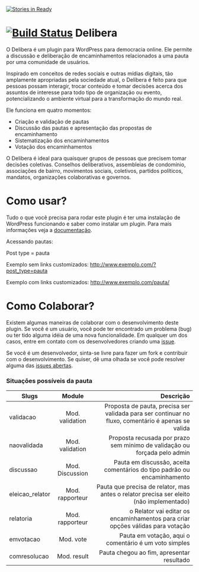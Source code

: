 [![Stories in Ready](https://badge.waffle.io/redelivre/delibera.png?label=ready&title=Ready)](https://waffle.io/redelivre/delibera)

[![Build Status](http://jenkins.beta.redelivre.org.br:8081/buildStatus/icon?job=Beta%20Delibera)](https://github.com/redelivre/delibera)
Delibera
========

O Delibera é um plugin para WordPress para democracia online. Ele permite a discussão e deliberação de encaminhamentos relacionados a uma pauta por uma comunidade de usuários.

Inspirado em conceitos de redes sociais e outras mídias digitais, tão amplamente apropriadas pela sociedade atual, o Delibera é feito para que pessoas possam interagir, trocar conteúdo e tomar decisões acerca dos assuntos de interesse para todo tipo de organização ou evento, potencializando o ambiente virtual para a transformação do mundo real.

Ele funciona em quatro momentos:

* Criação e validação de pautas
* Discussão das pautas e apresentação das propostas de encaminhamento
* Sistematização dos encaminhamentos
* Votação dos encaminhamentos

O Delibera é ideal para quaisquer grupos de pessoas que precisem tomar decisões coletivas. Conselhos deliberativos, assembleias de condomínio, associações de bairro, movimentos sociais, coletivos, partidos políticos, mandatos, organizações colaborativas e governos.

Como usar?
==========

Tudo o que você precisa para rodar este plugin é ter uma instalação de WordPress funcionando e saber como instalar um plugin. Para mais informações veja a [documentação](https://github.com/redelivre/delibera/wiki/Home).

Acessando pautas:

Post type = pauta

Exemplo sem links customizados:
http://www.exemplo.com/?post_type=pauta

Exemplo com links customizados:
http://www.exemplo.com/pauta/

Como Colaborar?
===============

Existem algumas maneiras de colaborar com o desenvolvimento deste plugin. Se você é um usuário, você pode ter encontrado um problema (bug) ou ter tido alguma idéia de uma nova funcionalidade. Em qualquer um dos casos, entre em contato com os desenvolvedores criando uma [issue](https://github.com/redelivre/delibera/issues).

Se você é um desenvolvedor, sinta-se livre para fazer um fork e contribuir com o desenvolvimento. Se quiser, dê uma olhada se você pode resolver alguma das [issues abertas](https://github.com/redelivre/delibera/issues).


### Situações possíveis da pauta

| Slugs           | Module          | Descrição  |
| --------------- |:---------------:| -----:|
| validacao       | Mod. validation | Proposta de pauta, precisa ser validada para ser continuar no fluxo, comentário é apenas se valida |
| naovalidada     | Mod. validation | Proposta recusada por prazo sem minimo de validação ou forçada pelo admin |
| discussao       | Mod. Discussion | Pauta em discussão, aceita comentários do tipo padrão ou encaminhamento    |
| eleicao_relator | Mod. rapporteur | Pauta que precisa de relator, mas antes o relator precisa ser eleito (não implementado)   |
| relatoria       | Mod. rapporteur | o Relator vai editar os encaminhamentos para criar opções válidas para votação   |
| emvotacao       | Mod. vote       |  Pauta em votação, aqui o comentário é um voto simples  |
| comresolucao    | Mod. result     |  Pauta chegou ao fim, apresentar resultado  |
